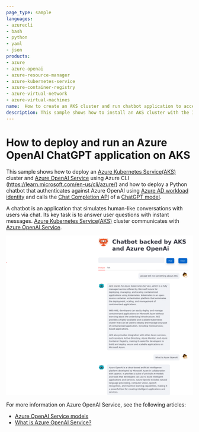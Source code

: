 ```yaml
---
page_type: sample
languages:
- azurecli
- bash
- python
- yaml
- json
products:
- azure
- azure-openai
- azure-resource-manager
- azure-kubernetes-service
- azure-container-registry
- azure-virtual-network
- azure-virtual-machines
name:  How to create an AKS cluster and run chatbot application to access Azure OpenAI using Workload Identity
description: This sample shows how to install an AKS cluster with the Istio service mesh add-on via Terraform.
---
```


# How to deploy and run an Azure OpenAI ChatGPT application on AKS

This sample shows how to deploy an [Azure Kubernetes Service(AKS)](https://docs.microsoft.com/en-us/azure/aks/intro-kubernetes) cluster and [Azure OpenAI Service](https://learn.microsoft.com/en-us/azure/cognitive-services/openai/overview) using Azure CLI (https://learn.microsoft.com/en-us/cli/azure/) and how to deploy a Python chatbot that authenticates against Azure OpenAI using [Azure AD workload identity](https://learn.microsoft.com/en-us/azure/aks/workload-identity-overview) and calls the [Chat Completion API](https://platform.openai.com/docs/api-reference/chat) of a [ChatGPT model](https://learn.microsoft.com/en-us/azure/cognitive-services/openai/concepts/models#chatgpt-gpt-35-turbo).

A chatbot is an application that simulates human-like conversations with users via chat. Its key task is to answer user questions with instant messages. [Azure Kubernetes Service(AKS)](https://docs.microsoft.com/en-us/azure/aks/intro-kubernetes) cluster communicates with [Azure OpenAI Service](https://learn.microsoft.com/en-us/azure/cognitive-services/openai/overview).

![Chatbot backed AKS and Azure OpenAI](/images/chatbotaksopenai.png)


For more information on Azure OpenAI Service, see the following articles:

- [Azure OpenAI Service models](https://learn.microsoft.com/en-us/azure/cognitive-services/openai/concepts/models)
- [What is Azure OpenAI Service?](https://learn.microsoft.com/en-us/azure/cognitive-services/openai/overview)
